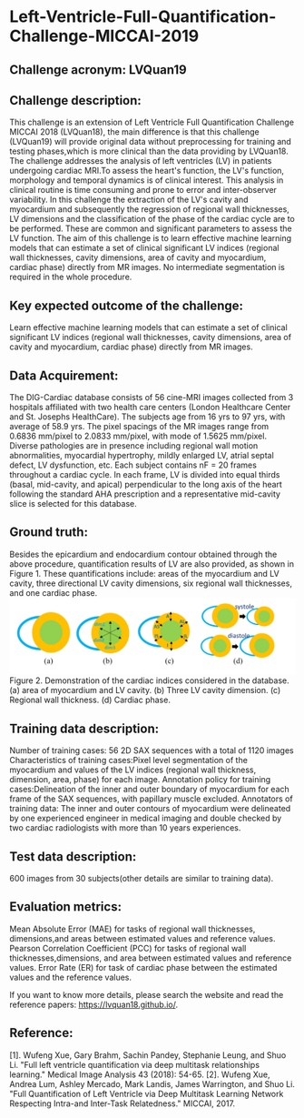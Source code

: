 # Left-Ventricle-Full-Quantification-Challenge-MICCAI-2019

## Challenge acronym: LVQuan19

## Challenge description:

This challenge is an extension of Left Ventricle Full Quantification Challenge MICCAI 2018 (LVQuan18), the main difference is that this challenge (LVQuan19) will provide original data without preprocessing for training and testing phases,which is more clinical than the data providing by LVQuan18. The challenge addresses the analysis of left ventricles (LV) in patients undergoing cardiac MRI.To assess the heart's function, the LV's function, morphology and temporal dynamics is of clinical interest. This analysis in clinical routine is time consuming and prone to error and inter-observer variability. In this challenge the extraction of the LV's cavity and myocardium and subsequently the regression of regional wall thicknesses, LV dimensions and the classification of the phase of the cardiac cycle are to be performed. These are common and significant parameters to assess the LV function. The aim of this challenge is to learn effective machine learning models that can estimate a set of clinical significant LV indices (regional wall thicknesses, cavity dimensions, area of cavity and myocardium, cardiac phase) directly from MR images. No intermediate segmentation is required in the whole procedure.


## Key expected outcome of the challenge:
  
  Learn effective machine learning models that can estimate a set of clinical significant LV indices (regional wall thicknesses, cavity dimensions, area of cavity and myocardium, cardiac phase) directly from MR images.
  
## Data Acquirement:

The DIG-Cardiac database consists of 56 cine-MRI images collected from 3 hospitals affiliated with two health care centers (London Healthcare Center and St. Josephs HealthCare). The subjects age from 16 yrs to 97 yrs, with average of 58.9 yrs. The pixel spacings of the MR images range from 0.6836 mm/pixel to 2.0833 mm/pixel, with mode of 1.5625 mm/pixel. Diverse pathologies are in presence including regional wall motion abnormalities, myocardial hypertrophy, mildly enlarged LV, atrial septal defect, LV dysfunction, etc. Each subject contains nF = 20 frames throughout a cardiac cycle. In each frame, LV is divided into equal thirds (basal, mid-cavity, and apical) perpendicular to the long axis of the heart following the standard AHA prescription and a representative mid-cavity slice is selected for this database.

## Ground truth:

Besides the epicardium and endocardium contour obtained through the above procedure, quantification results of LV are also provided, as shown in Figure 1. These quantifications include: areas of the myocardium and LV cavity, three directional LV cavity dimensions, six regional wall thicknesses, and one cardiac phase.
![image](https://github.com/TiancongHua/Left-Ventricle-Full-Quantification-Challenge-MICCAI-2019/blob/master/LVQuan19.png)
Figure 2. Demonstration of the cardiac indices considered in the database. (a) area of myocardium and LV 
cavity. (b) Three LV cavity dimension. (c) Regional wall thickness. (d) Cardiac phase.

## Training data description:

  Number of training cases: 56 2D SAX sequences with a total of 1120 images
  Characteristics of training cases:Pixel level segmentation of the myocardium and values of the LV indices
  (regional wall thickness, dimension, area, phase) for each image.
  Annotation policy for training cases:Delineation of the inner and outer boundary of myocardium for each frame of the
SAX sequences, with papillary muscle excluded.
  Annotators of training data: The inner and outer contours of myocardium were delineated by one experienced engineer in medical imaging and double checked by two cardiac radiologists with more than 10 years experiences.

## Test data description:
  600 images from 30 subjects(other details are similar to training data).

## Evaluation metrics:
Mean Absolute Error (MAE) for tasks of regional wall thicknesses, dimensions,and areas between estimated values and reference values.
Pearson Correlation Coefficient (PCC) for tasks of regional wall thicknesses,dimensions, and area between estimated values and reference values.
Error Rate (ER) for task of cardiac phase between the estimated values and the reference values.

If you want to know more details, please search the website and read the reference papers: https://lvquan18.github.io/.
## Reference:
[1]. Wufeng Xue, Gary Brahm, Sachin Pandey, Stephanie Leung, and Shuo Li. "Full left ventricle quantification via deep multitask relationships learning." Medical Image Analysis 43 (2018): 54-65.
[2]. Wufeng Xue, Andrea Lum, Ashley Mercado, Mark Landis, James Warrington, and Shuo Li. "Full Quantification of Left Ventricle via Deep Multitask Learning Network Respecting Intra-and Inter-Task Relatedness." MICCAI, 2017.

